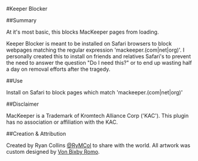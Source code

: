 #Keeper Blocker

##Summary

At it's most basic, this blocks MacKeeper pages from loading. 

Keeper Blocker is meant to be installed on Safari browsers to block webpages matching the regular expression 'mackeeper\.(com|net|org)'. I personally created this to install on friends and relatives Safari's to prevent the need to answer the question "Do I need this?" or to end up wasting half a day on removal efforts after the tragedy.

##Use

Install on Safari to block pages which match 'mackeeper\.(com|net|org)'

##Disclaimer

MacKeeper is a Trademark of Kromtech Alliance Corp ('KAC'). This plugin has no association or affiliation with the KAC. 

##Creation &amp; Attribution

Created by Ryan Collins [@RyMCol](https://twitter.com/rymcol/ "Author") to share with the world. All artwork was custom designed by [Von Bixby Romo](http://www.vonbix.com/). 
